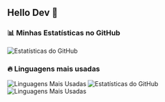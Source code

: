 ## Hello Dev 👋

<!--
**PedroTEC17/PedroTEC17** is a ✨ _special_ ✨ repository because its `README.md` (this file) appears on your GitHub profile.

Here are some ideas to get you started:

- 🔭 I’m currently working on ...
- 🌱 I’m currently learning ...
- 👯 I’m looking to collaborate on ...
- 🤔 I’m looking for help with ...
- 💬 Ask me about ...
- 📫 How to reach me: ...
- 😄 Pronouns: ...
- ⚡ Fun fact: ...
-->
### 📊 Minhas Estatísticas no GitHub  

![Estatísticas do GitHub](https://github-readme-stats.vercel.app/api?username=PedroTEC17&show_icons=true&theme=dark)

### 🔥 Linguagens mais usadas  
![Linguagens Mais Usadas](https://github-readme-stats.vercel.app/api/top-langs/?username=PedroTEC17&layout=compact&theme=dark)
![Estatísticas do GitHub](https://github-readme-stats.vercel.app/api?username=PedroTEC17&show_icons=true&theme=tokyonight)
![Linguagens Mais Usadas](https://github-readme-stats.vercel.app/api/top-langs/?username=PedroTEC17&layout=compact&theme=tokyonight)

